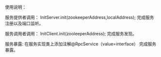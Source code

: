 
使用说明：

服务提供者调用：
InitServer.init(zookeeperAddress,localAddress);  完成服务注册以及端口监听。

服务调用者调用：
InitClient.init(zooleeperAddress);  完成服务发现。

服务暴露:
在服务实现类上添加注解@RpcService（value=interface） 完成服务暴露。

